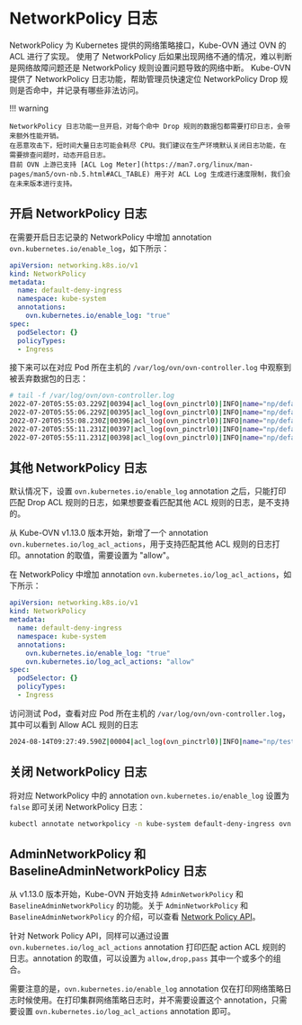 # NetworkPolicy 日志

NetworkPolicy 为 Kubernetes 提供的网络策略接口，Kube-OVN 通过 OVN 的 ACL 进行了实现。
使用了 NetworkPolicy 后如果出现网络不通的情况，难以判断是网络故障问题还是 NetworkPolicy 规则设置问题导致的网络中断。
Kube-OVN 提供了 NetworkPolicy 日志功能，帮助管理员快速定位 NetworkPolicy Drop 规则是否命中，并记录有哪些非法访问。

!!! warning

    NetworkPolicy 日志功能一旦开启，对每个命中 Drop 规则的数据包都需要打印日志，会带来额外性能开销。
    在恶意攻击下，短时间大量日志可能会耗尽 CPU。我们建议在生产环境默认关闭日志功能，在需要排查问题时，动态开启日志。
    目前 OVN 上游已支持 [ACL Log Meter](https://man7.org/linux/man-pages/man5/ovn-nb.5.html#ACL_TABLE) 用于对 ACL Log 生成进行速度限制，我们会在未来版本进行支持。

## 开启 NetworkPolicy 日志

在需要开启日志记录的 NetworkPolicy 中增加 annotation `ovn.kubernetes.io/enable_log`，如下所示：

```yaml
apiVersion: networking.k8s.io/v1
kind: NetworkPolicy
metadata:
  name: default-deny-ingress
  namespace: kube-system
  annotations:
    ovn.kubernetes.io/enable_log: "true"
spec:
  podSelector: {}
  policyTypes:
  - Ingress
```

接下来可以在对应 Pod 所在主机的 `/var/log/ovn/ovn-controller.log` 中观察到被丢弃数据包的日志：

```bash
# tail -f /var/log/ovn/ovn-controller.log
2022-07-20T05:55:03.229Z|00394|acl_log(ovn_pinctrl0)|INFO|name="np/default-deny-ingress.kube-system/IPv4/0", verdict=drop, severity=warning, direction=to-lport: udp,vlan_tci=0x0000,dl_src=00:00:00:21:b7:d1,dl_dst=00:00:00:8d:0b:86,nw_src=10.16.0.10,nw_dst=10.16.0.7,nw_tos=0,nw_ecn=0,nw_ttl=63,tp_src=54343,tp_dst=53
2022-07-20T05:55:06.229Z|00395|acl_log(ovn_pinctrl0)|INFO|name="np/default-deny-ingress.kube-system/IPv4/0", verdict=drop, severity=warning, direction=to-lport: udp,vlan_tci=0x0000,dl_src=00:00:00:21:b7:d1,dl_dst=00:00:00:8d:0b:86,nw_src=10.16.0.9,nw_dst=10.16.0.7,nw_tos=0,nw_ecn=0,nw_ttl=63,tp_src=44187,tp_dst=53
2022-07-20T05:55:08.230Z|00396|acl_log(ovn_pinctrl0)|INFO|name="np/default-deny-ingress.kube-system/IPv4/0", verdict=drop, severity=warning, direction=to-lport: udp,vlan_tci=0x0000,dl_src=00:00:00:21:b7:d1,dl_dst=00:00:00:8d:0b:86,nw_src=10.16.0.10,nw_dst=10.16.0.7,nw_tos=0,nw_ecn=0,nw_ttl=63,tp_src=54274,tp_dst=53
2022-07-20T05:55:11.231Z|00397|acl_log(ovn_pinctrl0)|INFO|name="np/default-deny-ingress.kube-system/IPv4/0", verdict=drop, severity=warning, direction=to-lport: udp,vlan_tci=0x0000,dl_src=00:00:00:21:b7:d1,dl_dst=00:00:00:8d:0b:86,nw_src=10.16.0.9,nw_dst=10.16.0.7,nw_tos=0,nw_ecn=0,nw_ttl=63,tp_src=32778,tp_dst=53
2022-07-20T05:55:11.231Z|00398|acl_log(ovn_pinctrl0)|INFO|name="np/default-deny-ingress.kube-system/IPv4/0", verdict=drop, severity=warning, direction=to-lport: udp,vlan_tci=0x0000,dl_src=00:00:00:21:b7:d1,dl_dst=00:00:00:8d:0b:86,nw_src=10.16.0.9,nw_dst=10.16.0.7,nw_tos=0,nw_ecn=0,nw_ttl=63,tp_src=34188,tp_dst=53
```

## 其他 NetworkPolicy 日志

默认情况下，设置 `ovn.kubernetes.io/enable_log` annotation 之后，只能打印匹配 Drop ACL 规则的日志，如果想要查看匹配其他 ACL 规则的日志，是不支持的。

从 Kube-OVN v1.13.0 版本开始，新增了一个 annotation `ovn.kubernetes.io/log_acl_actions`，用于支持匹配其他 ACL 规则的日志打印。annotation 的取值，需要设置为 "allow"。

在 NetworkPolicy 中增加 annotation `ovn.kubernetes.io/log_acl_actions`，如下所示：

```yaml
apiVersion: networking.k8s.io/v1
kind: NetworkPolicy
metadata:
  name: default-deny-ingress
  namespace: kube-system
  annotations:
    ovn.kubernetes.io/enable_log: "true"
    ovn.kubernetes.io/log_acl_actions: "allow"
spec:
  podSelector: {}
  policyTypes:
  - Ingress
```

访问测试 Pod，查看对应 Pod 所在主机的 `/var/log/ovn/ovn-controller.log`， 其中可以看到 Allow ACL 规则的日志

```bash
2024-08-14T09:27:49.590Z|00004|acl_log(ovn_pinctrl0)|INFO|name="np/test.default/ingress/IPv4/0", verdict=allow, severity=info, direction=to-lport: icmp,vlan_tci=0x0000,dl_src=96:7b:b0:2f:a0:1a,dl_dst=a6:e5:1b:c2:1b:f8,nw_src=10.16.0.7,nw_dst=10.16.0.12,nw_tos=0,nw_ecn=0,nw_ttl=64,nw_frag=no,icmp_type=8,icmp_code=0
```

## 关闭 NetworkPolicy 日志

将对应 NetworkPolicy 中的 annotation `ovn.kubernetes.io/enable_log` 设置为 `false` 即可关闭 NetworkPolicy 日志：

```bash
kubectl annotate networkpolicy -n kube-system default-deny-ingress ovn.kubernetes.io/enable_log=false --overwrite
```

## AdminNetworkPolicy 和 BaselineAdminNetworkPolicy 日志

从 v1.13.0 版本开始，Kube-OVN 开始支持 `AdminNetworkPolicy` 和 `BaselineAdminNetworkPolicy` 的功能。关于 `AdminNetworkPolicy` 和 `BaselineAdminNetworkPolicy` 的介绍，可以查看 [Network Policy API](https://network-policy-api.sigs.k8s.io/)。

针对 Network Policy API，同样可以通过设置 `ovn.kubernetes.io/log_acl_actions` annotation 打印匹配 action ACL 规则的日志。annotation 的取值，可以设置为 `allow,drop,pass` 其中一个或多个的组合。

需要注意的是，`ovn.kubernetes.io/enable_log` annotation 仅在打印网络策略日志时候使用。在打印集群网络策略日志时，并不需要设置这个 annotation，只需要设置 `ovn.kubernetes.io/log_acl_actions` annotation 即可。
